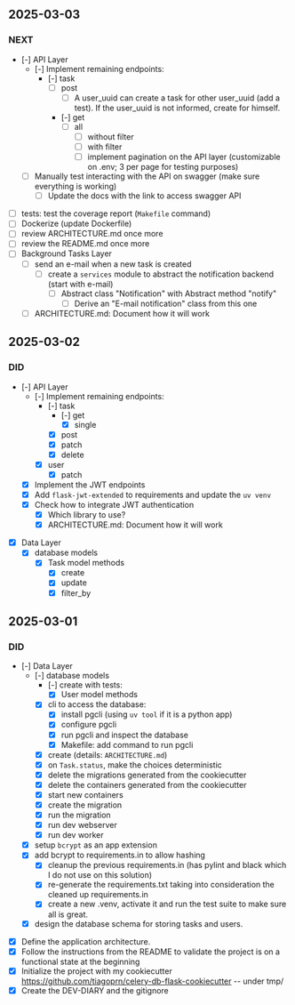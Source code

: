 ## 2025-03-03

### NEXT

- [-] API Layer
    - [-] Implement remaining endpoints:
        - [-] task
            - [ ] post
                - [ ] A user_uuid can create a task for other user_uuid (add a test).
                      If the user_uuid is not informed, create for himself.
            - [-] get
                - [ ] all
                    - [ ] without filter
                    - [ ] with filter
                    - [ ] implement pagination on the API layer (customizable on .env; 3 per page for testing purposes)
    - [ ] Manually test interacting with the API on swagger (make sure everything is working)
        - [ ] Update the docs with the link to access swagger API
- [ ] tests: test the coverage report (`Makefile` command)
- [ ] Dockerize (update Dockerfile)
- [ ] review ARCHITECTURE.md once more
- [ ] review the README.md once more
- [ ] Background Tasks Layer
    - [ ] send an e-mail when a new task is created
        - [ ] create a `services` module to abstract the notification backend (start with e-mail)
            - [ ] Abstract class "Notification" with Abstract method "notify"
                - [ ] Derive an "E-mail notification" class from this one
    - [ ] ARCHITECTURE.md: Document how it will work

## 2025-03-02

### DID

- [-] API Layer
    - [-] Implement remaining endpoints:
        - [-] task
            - [-] get
                - [x] single
            - [x] post
            - [x] patch
            - [x] delete
        - [x] user
            - [x] patch
    - [x] Implement the JWT endpoints
    - [x] Add `flask-jwt-extended` to requirements and update the `uv venv`
    - [x] Check how to integrate JWT authentication
        - [x] Which library to use?
        - [x] ARCHITECTURE.md: Document how it will work
- [x] Data Layer
    - [x] database models
        - [x] Task model methods
            - [x] create
            - [x] update
            - [x] filter_by

## 2025-03-01

### DID

- [-] Data Layer
    - [-] database models
        - [-] create with tests:
            - [x] User model methods
        - [x] cli to access the database:
            - [x] install pgcli (using `uv tool` if it is a python app)
            - [x] configure pgcli
            - [x] run pgcli and inspect the database
            - [x] Makefile: add command to run pgcli
        - [x] create (details: `ARCHITECTURE.md`)
        - [x] on `Task.status`, make the choices deterministic
        - [x] delete the migrations generated from the cookiecutter
        - [x] delete the containers generated from the cookiecutter
        - [x] start new containers
        - [x] create the migration
        - [x] run the migration
        - [x] run dev webserver
        - [x] run dev worker
    - [x] setup `bcrypt` as an app extension
    - [x] add bcrypt to requirements.in to allow hashing
        - [x] cleanup the previous requirements.in (has pylint and black which I do not use on this solution)
        - [x] re-generate the requirements.txt taking into consideration the cleaned up requirements.in
        - [x] create a new .venv, activate it and run the test suite to make sure all is great.
    - [x] design the database schema for storing tasks and users.
- [x] Define the application architecture.
- [x] Follow the instructions from the README to validate the project is on a functional state at the beginning
- [x] Initialize the project with my cookiecutter <https://github.com/tiagoprn/celery-db-flask-cookiecutter> -- under tmp/
- [x] Create the DEV-DIARY and the gitignore
